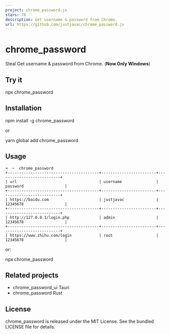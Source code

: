 ```yaml
---
project: chrome_password.js
stars: 78
description: Get username & password from Chrome.
url: https://github.com/justjavac/chrome_password.js
---
```


chrome\_password
================

Steal Get username & password from Chrome. (**Now Only Windows**)

Try it
------

npx chrome\_password

Installation
------------

npm install \-g chrome\_password

or

yarn global add chrome\_password

Usage
-----

```
➜  ~  chrome_password
+----------------------------------------+------------------------+---------------------------+
| url                                    | username               | password                  |
+----------------------------------------+------------------------+---------------------------+
| https://baidu.com                      | justjavac              | 12345678                  |
+----------------------------------------+------------------------+---------------------------+
| http://127.0.0.1/login.php             | admin                  | 12345678                  |
+----------------------------------------+------------------------+---------------------------+
| https://www.zhihu.com/login            | root                   | 12345678                  |
```

or:

npx chrome\_password

Related projects
----------------

-   chrome\_password\_ui Tauri
-   chrome\_password Rust

License
-------

chrome\_password is released under the MIT License. See the bundled LICENSE file for details.
